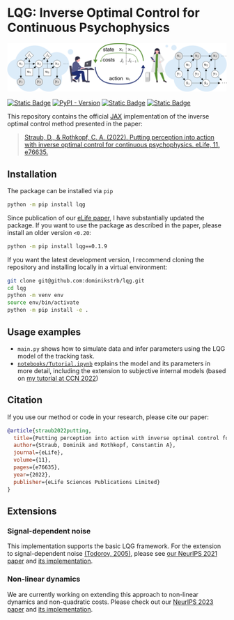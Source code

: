 # LQG: Inverse Optimal Control for Continuous Psychophysics

![Experimenter-actor-loop image](https://raw.githubusercontent.com/LukasManinger/lqg/mkdocs/docs/images/experimenter-actor-loop.png)

<centering>

[![Static Badge](https://img.shields.io/badge/documentation-546d78)](https://lukasmaninger.github.io/lqg/)
[![PyPI - Version](https://img.shields.io/pypi/v/lqg)](https://pypi.org/project/lqg/)
[![Static Badge](https://img.shields.io/badge/paper-10.7554%2FeLife.76635-blue)](https://doi.org/10.7554/eLife.76635)
[![Static Badge](https://img.shields.io/badge/preprint-10.48550%2FarXiv.2303.16698-red)](https://doi.org/10.48550/arXiv.2303.16698)

</centering>

This repository contains the official [JAX](https://github.com/google/jax) implementation of the inverse optimal control method presented in the paper:

> [Straub, D., & Rothkopf, C. A. (2022). Putting perception into action with inverse optimal control for continuous psychophysics. eLife, 11, e76635.](https://elifesciences.org/articles/76635)

## Installation
The package can be installed via `pip`

```bash
python -m pip install lqg
```

Since publication of our [eLife paper](https://elifesciences.org/articles/76635), I have substantially updated the package. If you want to use the package as described in the paper, please install an older version `<0.20`:

```bash
python -m pip install lqg==0.1.9
```

If you want the latest development version, I recommend cloning the repository and installing locally in a virtual environment: 

```bash
git clone git@github.com:dominikstrb/lqg.git
cd lqg
python -m venv env
source env/bin/activate
python -m pip install -e .
```

## Usage examples
- `main.py` shows how to simulate data and infer parameters using the LQG model of the tracking task.
- [`notebooks/Tutorial.ipynb`](https://github.com/RothkopfLab/lqg/blob/main/notebooks/01-HowTo.ipynb) explains the model and its parameters in more detail, including the extension to subjective internal models (based on [my tutorial at CCN 2022](https://www.youtube.com/watch?v=3DbO9n6_mNE))

## Citation
If you use our method or code in your research, please cite our paper:

```bibtex
@article{straub2022putting,
  title={Putting perception into action with inverse optimal control for continuous psychophysics},
  author={Straub, Dominik and Rothkopf, Constantin A},
  journal={eLife},
  volume={11},
  pages={e76635},
  year={2022},
  publisher={eLife Sciences Publications Limited}
}
```

## Extensions
### Signal-dependent noise
This implementation supports the basic LQG framework. For the extension to signal-dependent noise [(Todorov, 2005)](https://direct.mit.edu/neco/article-abstract/17/5/1084/6949/Stochastic-Optimal-Control-and-Estimation-Methods), please see [our NeurIPS 2021 paper](https://proceedings.neurips.cc/paper/2021/hash/4e55139e019a58e0084f194f758ffdea-Abstract.html) and [its implementation](https://github.com/RothkopfLab/inverse-optimal-control).

### Non-linear dynamics
We are currently working on extending this approach to non-linear dynamics and non-quadratic costs. Please check out our [NeurIPS 2023 paper](https://arxiv.org/abs/2303.16698) and [its implementation](https://github.com/RothkopfLab/nioc-neurips).
